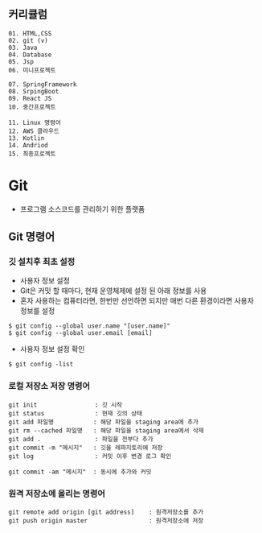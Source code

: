 ## 커리큘럼
```
01. HTML,CSS  
02. git (v)
03. Java
04. Database
05. Jsp
06. 미니프로젝트

07. SpringFramework
08. SrpingBoot
09. React JS
10. 중간프로젝트

11. Linux 명령어
12. AWS 클라우드
13. Kotlin
14. Andriod
15. 최종프로젝트
```

# Git
 + 프로그램 소스코드를 관리하기 위한 플랫폼

 ## Git 명령어

 ### 깃 설치후 최초 설정
 + 사용자 정보 설정
 + Git은 커밋 할 때마다, 현재 운영체제에 설정 된 아래 정보를 사용
 + 혼자 사용하는 컴퓨터라면, 한번만 선언하면 되지만 매번 다른 환경이라면 사용자 정보를 설정
 ```
 $ git config --global user.name "[user.name]"
 $ git config --global user.email [email]
 ```

 + 사용자 정보 설정 확인
 ```
 $ git config -list
 ```

 ### 로컬 저장소 저장 명령어
 ```
git init                : 깃 시작
git status              : 현재 깃의 상태
git add 파일명           : 해당 파일을 staging area에 추가
git rm --cached 파일명   : 해당 파일을 staging area에서 삭제
git add .               : 파일을 전부다 추가
git commit -m "메시지"   : 깃을 레파지토리에 저장
git log                 : 커밋 이후 변경 로그 확인 

git commit -am "메시지"  : 동시에 추가와 커밋
 ```

 ### 원격 저장소에 올리는 명령어
 ```
 git remote add origin [git address]    : 원격저장소를 추가
 git push origin master                 : 원격저장소에 저장
 ```